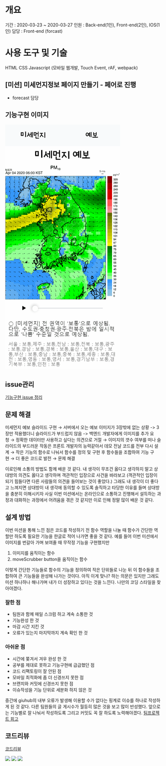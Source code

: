 # 개요

기간 : 2020-03-23 ~ 2020-03-27
인원 : Back-end(1인), Front-end(2인), IOS(1인)
담당 : Front-end (forcast)

# 사용 도구 및 기술

HTML
CSS
Javascript (모바일 웹개발, Touch Event, rAF, webpack)

## [미션] 미세먼지정보 페이지 만들기 - 페어로 진행

- forecast 담당

## 기능구현 이미지

![데모이미지](./src/images/모바일웹.gif)

## issue관리

[기능구현 issue 정리](https://github.com/codesquad-member-2020/dust-10/issues/10)

## 문제 해결

미세먼지 예보 슬라이드 구현 → 서버에서 오는 예보 이미지가 3장밖에 없는 상황 -> 3장만 적용했더니 슬라이드가 부드럽지 않음 -> 백엔드 개발자에게 이미지를 추가 요청 → 정확한 데이터만 사용하고 싶다는 의견으로 거절 → 이미지의 갯수 여부를 떠나 슬라이드의 부드러운 작동은 프론트 개발자의 능력같아서 데모 전날 코드를 전부 다시 설계 → 작은 기능의 함수로 나눠서 함수를 정의 및 구현 후 함수들을 조합하여 기능 구현 → 더 좋은 코드로 발전 → 문제 해결

이로인해 소통의 방법도 함께 배운 것 같다. 내 생각이 무조건 옳다고 생각하지 말고 상대방의 의견도 옳다고 생각하며 객관적인 입장으로 사건을 바라보고 (객관적인 입장이 되기 힘들다면 다른 사람들의 의견을 들어보는 것이 좋았다.) 그래도 내 생각이 더 좋다고 느껴지면 상대방이 내 생각에 동의할 수 있도록 솔직하고 타당한 이유를 들며 상대방을 충분히 이해시키자
사실 이번 미션에서는 온라인으로 소통하고 진행해서 설득하는 과정과 대화하는 과정에서 어려움을 겪은 것 같지만 이로 인해 정말 많이 배운 것 같다.

## 설계 방법

이번 미션을 통해 느낀 점은 코드를 작성하기 전 함수 역할을 나눌 때 함수가 간단한 역할만 하도록 필요한 기능을 한글로 적어 나가면 좋을 것 같다.
예를 들어 이번 미션에서 이미지를 번갈아 가며 보여줄 때 무작정 기능을 구현했지만

1. 이미지를 움직이는 함수
2. moveScrubber button을 움직이는 함수

이렇게 간단한 기능들로 함수의 기능을 정의하여 작은 단위들로 나눈 뒤 이 함수들을 조합하여 큰 기능들을 완성해 나가는 것이다.
아직 이게 맞나? 하는 의문은 있지만 그래도 미션 하나하나 해나가며 내가 더 성장하고 있다는 것을 느낀다. 나만의 코딩 스타일을 찾아야겠다.

### 잘한 점

- 팀원과 함께 매일 스크럼 하고 계속 소통한 것
- 기능완성 한 것
- 마감 시간 지킨 것
- 오류가 있는지 마지막까지 계속 확인 한 것

### 아쉬운 점

- 시간에 쫒겨서 겨우 완성 한 것
- 공부를 제대로 못하고 기능구현에 급급했던 점
- 코드 리팩토링이 잘 안된 점
- 모바일 최적화에 좀 더 신경쓰지 못한 점
- 브랜치와 커밋에 신경쓰지 못한 점
- 이슈작성을 기능 단위로 세분화 하지 않은 것

중간에 giuhub의 내부 오류가 발생해 이용할 수가 없다는 핑계로 이슈를 하나로 작성하게 된 것 같다. 다른 팀원들의 글 게시수가 월등히 많은 것을 보고 많이 반성했다. 앞으로는 기능별로 잘 나눠서 작성하도록 그리고 커밋도 꼭 잘 하도록 노력해야겠다.
[팀프로젝트 회고](https://docs.google.com/spreadsheets/d/1fJFNi1TQ0JLXc9f8Ty3dngoTvGK8dPKeVfhXwNd2_8k/edit#gid=1950847730)

## 코드리뷰

[코드리뷰](https://github.com/codesquad-member-2020/dust-10/pull/46)

![](./images/1.PNG)
![](./images/2.PNG)
![](./images/3.PNG)
